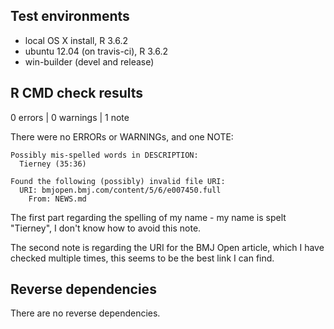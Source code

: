 ## Test environments
* local OS X install, R 3.6.2
* ubuntu 12.04 (on travis-ci), R 3.6.2
* win-builder (devel and release)

## R CMD check results
0 errors | 0 warnings | 1 note

There were no ERRORs or WARNINGs, and one NOTE:

```
Possibly mis-spelled words in DESCRIPTION:
  Tierney (35:36)

Found the following (possibly) invalid file URI:
  URI: bmjopen.bmj.com/content/5/6/e007450.full
    From: NEWS.md
```

The first part regarding the spelling of my name - my name is spelt "Tierney", I don't know how to avoid this note.

The second note is regarding the URI for the BMJ Open article, which I have checked multiple times, this seems to be the best link I can find.

## Reverse dependencies

There are no reverse dependencies.

